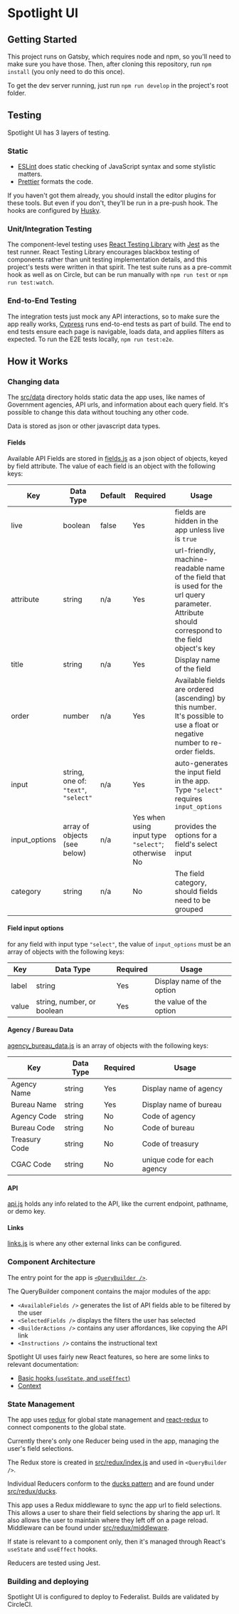 # Spotlight UI

## Getting Started

This project runs on Gatsby, which requires node and npm, so you'll need to make sure you have those.
Then, after cloning this repository, run `npm install` (you only need to do this once).

To get the dev server running, just run `npm run develop` in the project's root folder.

## Testing

Spotlight UI has 3 layers of testing.

### Static

- [ESLint](https://eslint.org/) does static checking of JavaScript syntax and some stylistic matters.
- [Prettier](https://prettier.io/) formats the code.

If you haven't got them already, you should install the editor plugins for these tools. But even if you don't, they'll be run in a pre-push hook. The hooks are configured by [Husky](https://github.com/typicode/husky).

### Unit/Integration Testing

The component-level testing uses [React Testing Library](https://testing-library.com/docs/react-testing-library/intro) with [Jest](https://jestjs.io/) as the test runner. React Testing Library encourages blackbox testing of components rather than unit testing implementation details, and this project's tests were written in that spirit. The test suite runs as a pre-commit hook as well as on Circle, but can be run manually with `npm run test` or `npm run test:watch`.

### End-to-End Testing

The integration tests just mock any API interactions, so to make sure the app really works, [Cypress](https://www.cypress.io/) runs end-to-end tests as part of build. The end to end tests ensure each page is navigable, loads data, and applies filters as expected. To run the E2E tests locally, `npm run test:e2e`.

## How it Works

### Changing data

The [src/data](./src/data) directory holds static data the app uses, like names of Government agencies, API urls, and information about each query field. It's possible to change this data without touching any other code.

Data is stored as json or other javascript data types.

#### Fields

Available API Fields are stored in [fields.js](./src/data/fields.js) as a json object of objects, keyed by field attribute. The value of each field is an object with the following keys:

| Key  | Data Type | Default | Required | Usage |
|------|-----------|---------|-------|----------|
| live | boolean   | false   | Yes | fields are hidden in the app unless live is `true` |
| attribute | string | n/a | Yes | url-friendly, machine-readable name of the field that is used for the url query parameter. Attribute should correspond to the field object's key |
| title | string | n/a | Yes | Display name of the field |
| order | number | n/a | Yes | Available fields are ordered (ascending) by this number. It's possible to use a float or negative number to re-order fields. |
| input | string, one of: `"text"`, `"select"` | n/a | Yes | auto-generates the input field in the app. Type `"select"` requires `input_options` |
| input_options | array of objects (see below) | n/a | Yes when using input type `"select"`; otherwise No | provides the options for a field's select input |
| category | string | n/a | No | The field category, should fields need to be grouped |

#### Field input options

for any field with input type `"select"`, the value of `input_options` must be an array of objects with the following keys:

| Key | Data Type | Required | Usage |
|-----|-----------|----------|-------|
| label | string | Yes | Display name of the option |
| value | string, number, or boolean | Yes | the value of the option |

#### Agency / Bureau Data

[agency_bureau_data.js](./src/data/agency_bureau_data.js) is an array of objects with the following keys:

| Key | Data Type | Required | Usage |
|-----|-----------|----------|-------|
| Agency Name | string | Yes | Display name of agency |
| Bureau Name | string | Yes | Display name of bureau |
| Agency Code | string | No  | Code of agency |
| Bureau Code | string | No  | Code of bureau |
| Treasury Code | string | No  | Code of treasury |
| CGAC Code | string | No | unique code for each agency |

#### API

[api.js](./src/data/api.js) holds any info related to the API, like the current endpoint, pathname, or demo key.

#### Links

[links.js](./src/data/links.js) is where any other external links can be configured.

### Component Architecture

The entry point for the app is [`<QueryBuilder />`](./src/components/modules/query-builder.js).

The QueryBuilder component contains the major modules of the app:
- `<AvailableFields />` generates the list of API fields able to be filtered by the user
- `<SelectedFields />` displays the filters the user has selected
- `<BuilderActions />` contains any user affordances, like copying the API link
- `<Instructions />` contains the instructional text

Spotlight UI uses fairly new React features, so here are some links to relevant documentation:

- [Basic hooks (`useState`, and `useEffect`)](https://reactjs.org/docs/hooks-reference.html#basic-hooks)
- [Context](https://reactjs.org/docs/context.html)

### State Management

The app uses [redux](https://redux.js.org/) for global state management and [react-redux](https://react-redux.js.org/) to connect components to the global state.

Currently there's only one Reducer being used in the app, managing the user's field selections.

The Redux store is created in [src/redux/index.js](./src/redux/index.js) and used in `<QueryBuilder />`.

Individual Reducers conform to the [ducks pattern](https://github.com/erikras/ducks-modular-redux) and are found under [src/redux/ducks](./src/redux/ducks).

This app uses a Redux middleware to sync the app url to field selections. This allows a user to share their field selections by sharing the app url. It also allows the user to maintain where they left off on a page reload. Middleware can be found under [src/redux/middleware](./src/redux/middleware).

If state is relevant to a component only, then it's managed through React's `useState` and `useEffect` hooks.

Reducers are tested using Jest.

### Building and deploying

Spotlight UI is configured to deploy to Federalist. Builds are validated by CircleCI.
